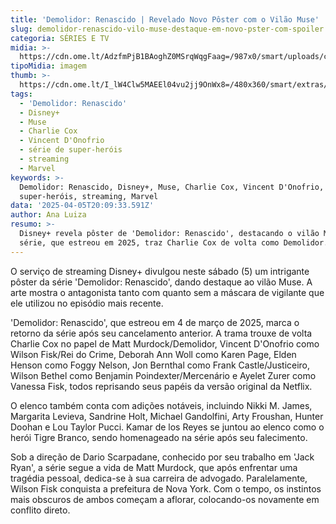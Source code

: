 ```yaml
---
title: 'Demolidor: Renascido | Revelado Novo Pôster com o Vilão Muse'
slug: demolidor-renascido-vilo-muse-destaque-em-novo-pster-com-spoiler
categoria: SÉRIES E TV
midia: >-
  https://cdn.ome.lt/AdzfmPjB1BAoghZ0MSrqWqgFaag=/987x0/smart/uploads/conteudo/fotos/demolidorrenascido_ViqUuc7.jpg
tipoMidia: imagem
thumb: >-
  https://cdn.ome.lt/I_lW4Clw5MAEEl04vu2jj9OnWx8=/480x360/smart/extras/conteudos/demolidorrenascido_lRlrXKd.jpg
tags:
  - 'Demolidor: Renascido'
  - Disney+
  - Muse
  - Charlie Cox
  - Vincent D'Onofrio
  - série de super-heróis
  - streaming
  - Marvel
keywords: >-
  Demolidor: Renascido, Disney+, Muse, Charlie Cox, Vincent D'Onofrio, série de
  super-heróis, streaming, Marvel
data: '2025-04-05T20:09:33.591Z'
author: Ana Luiza
resumo: >-
  Disney+ revela pôster de 'Demolidor: Renascido', destacando o vilão Muse. A
  série, que estreou em 2025, traz Charlie Cox de volta como Demolidor.
---
```


O serviço de streaming Disney+ divulgou neste sábado (5) um intrigante pôster da série 'Demolidor: Renascido', dando destaque ao vilão Muse. A arte mostra o antagonista tanto com quanto sem a máscara de vigilante que ele utilizou no episódio mais recente.

'Demolidor: Renascido', que estreou em 4 de março de 2025, marca o retorno da série após seu cancelamento anterior. A trama trouxe de volta Charlie Cox no papel de Matt Murdock/Demolidor, Vincent D'Onofrio como Wilson Fisk/Rei do Crime, Deborah Ann Woll como Karen Page, Elden Henson como Foggy Nelson, Jon Bernthal como Frank Castle/Justiceiro, Wilson Bethel como Benjamin Poindexter/Mercenário e Ayelet Zurer como Vanessa Fisk, todos reprisando seus papéis da versão original da Netflix.

O elenco também conta com adições notáveis, incluindo Nikki M. James, Margarita Levieva, Sandrine Holt, Michael Gandolfini, Arty Froushan, Hunter Doohan e Lou Taylor Pucci. Kamar de los Reyes se juntou ao elenco como o herói Tigre Branco, sendo homenageado na série após seu falecimento.

Sob a direção de Dario Scarpadane, conhecido por seu trabalho em 'Jack Ryan', a série segue a vida de Matt Murdock, que após enfrentar uma tragédia pessoal, dedica-se à sua carreira de advogado. Paralelamente, Wilson Fisk conquista a prefeitura de Nova York. Com o tempo, os instintos mais obscuros de ambos começam a aflorar, colocando-os novamente em conflito direto.
